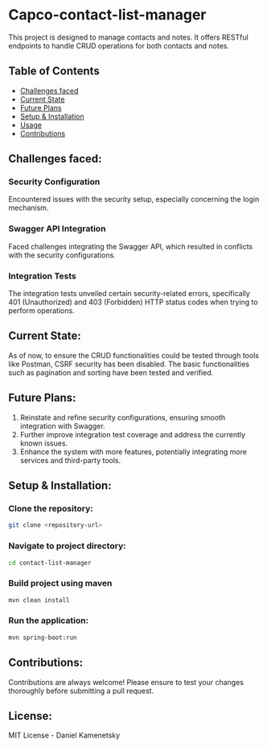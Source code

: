 # Capco-contact-list-manager

This project is designed to manage contacts and notes. It offers RESTful endpoints to handle CRUD operations for both contacts and notes.

## Table of Contents

- [Challenges faced](#challenges-faced)
- [Current State](#current-state)
- [Future Plans](#future-plans)
- [Setup & Installation](#setup--installation)
- [Usage](#usage)
- [Contributions](#contributions)

## Challenges faced:

### Security Configuration
Encountered issues with the security setup, especially concerning the login mechanism.

### Swagger API Integration
Faced challenges integrating the Swagger API, which resulted in conflicts with the security configurations.

### Integration Tests
The integration tests unveiled certain security-related errors, specifically 401 (Unauthorized) and 403 (Forbidden) HTTP status codes when trying to perform operations.

## Current State:

As of now, to ensure the CRUD functionalities could be tested through tools like Postman, CSRF security has been disabled. The basic functionalities such as pagination and sorting have been tested and verified.

## Future Plans:

1. Reinstate and refine security configurations, ensuring smooth integration with Swagger.
2. Further improve integration test coverage and address the currently known issues.
3. Enhance the system with more features, potentially integrating more services and third-party tools.

## Setup & Installation:

### Clone the repository:
```bash
git clone <repository-url>
```

### Navigate to project directory:
```bash
cd contact-list-manager
```


### Build project using maven
```bash
mvn clean install
```


### Run the application:
```bash
mvn spring-boot:run
```


## Contributions:

Contributions are always welcome! Please ensure to test your changes thoroughly before submitting a pull request.

## License:
MIT License - Daniel Kamenetsky

